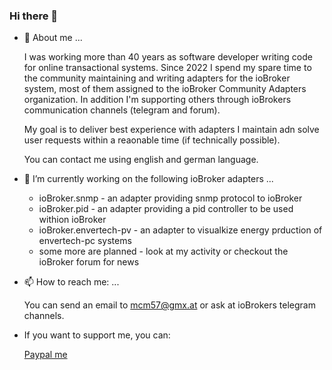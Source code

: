 ### Hi there 👋

<!--
**mcm1957/mcm1957** is a ✨ _special_ ✨ repository because its `README.md` (this file) appears on your GitHub profile.

Here are some ideas to get you started:

- 🔭 I’m currently working on ...
- 🌱 I’m currently learning ...
- 👯 I’m looking to collaborate on ...
- 🤔 I’m looking for help with ...
- 💬 Ask me about ...
- 📫 How to reach me: ...
- 😄 Pronouns: ...
- ⚡ Fun fact: ...
-->

- 💬 About me ...

  I was working more than 40 years as software developer writing code for online transactional systems. Since 2022 I spend my spare time to the community maintaining and writing adapters for the ioBroker system, most of them assigned to the ioBroker Community Adapters organization. In addition I'm supporting others through ioBrokers communication channels (telegram and forum).

  My goal is to deliver best experience with adapters I maintain adn solve user requests within a reaonable time (if technically possible).
  
  You can contact me using english and german language.

- 🔭 I’m currently working on the following ioBroker adapters ...

  - ioBroker.snmp - an adapter providing snmp protocol to ioBroker
  - ioBroker.pid - an adapter providing a pid controller to be used withion ioBroker
  - ioBroker.envertech-pv - an adapter to visualkize energy prduction of envertech-pc systems
  - some more are planned - look at my activity or checkout the ioBroker forum for news
  
- 📫 How to reach me: ...

  You can send an email to mcm57@gmx.at or ask at ioBrokers telegram channels.

- If you want to support me, you can:

  [Paypal me](https://paypal.me/martinmichalecz)
